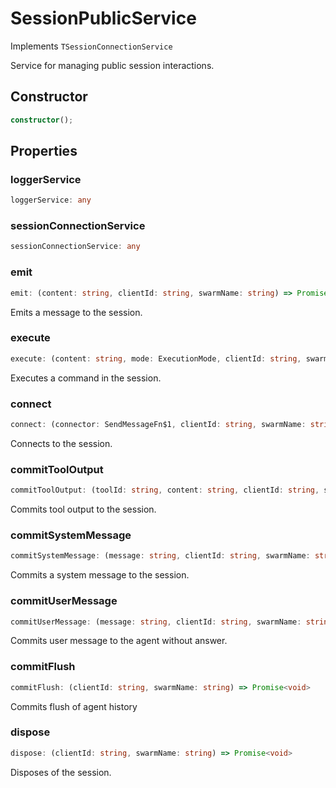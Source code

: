 # SessionPublicService

Implements `TSessionConnectionService`

Service for managing public session interactions.

## Constructor

```ts
constructor();
```

## Properties

### loggerService

```ts
loggerService: any
```

### sessionConnectionService

```ts
sessionConnectionService: any
```

### emit

```ts
emit: (content: string, clientId: string, swarmName: string) => Promise<void>
```

Emits a message to the session.

### execute

```ts
execute: (content: string, mode: ExecutionMode, clientId: string, swarmName: string) => Promise<string>
```

Executes a command in the session.

### connect

```ts
connect: (connector: SendMessageFn$1, clientId: string, swarmName: string) => ReceiveMessageFn
```

Connects to the session.

### commitToolOutput

```ts
commitToolOutput: (toolId: string, content: string, clientId: string, swarmName: string) => Promise<void>
```

Commits tool output to the session.

### commitSystemMessage

```ts
commitSystemMessage: (message: string, clientId: string, swarmName: string) => Promise<void>
```

Commits a system message to the session.

### commitUserMessage

```ts
commitUserMessage: (message: string, clientId: string, swarmName: string) => Promise<void>
```

Commits user message to the agent without answer.

### commitFlush

```ts
commitFlush: (clientId: string, swarmName: string) => Promise<void>
```

Commits flush of agent history

### dispose

```ts
dispose: (clientId: string, swarmName: string) => Promise<void>
```

Disposes of the session.
